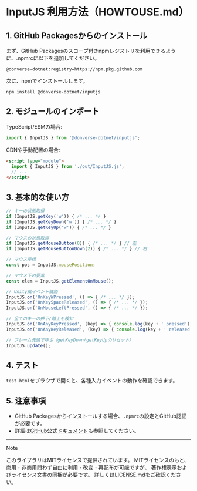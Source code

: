 # InputJS 利用方法（HOWTOUSE.md）

## 1. GitHub Packagesからのインストール

まず、GitHub Packagesのスコープ付きnpmレジストリを利用できるように、.npmrcに以下を追加してください。

```
@donverse-dotnet:registry=https://npm.pkg.github.com
```

次に、npmでインストールします。

```
npm install @donverse-dotnet/inputjs
```

## 2. モジュールのインポート

TypeScript/ESMの場合:
```js
import { InputJS } from '@donverse-dotnet/inputjs';
```

CDNや手動配置の場合:
```html
<script type="module">
  import { InputJS } from './out/InputJS.js';
  // ...
</script>
```

## 3. 基本的な使い方

```js
// キーの状態取得
if (InputJS.getKey('w')) { /* ... */ }
if (InputJS.getKeyDown('w')) { /* ... */ }
if (InputJS.getKeyUp('w')) { /* ... */ }

// マウスの状態取得
if (InputJS.getMouseButton(0)) { /* ... */ } // 左
if (InputJS.getMouseButtonDown(2)) { /* ... */ } // 右

// マウス座標
const pos = InputJS.mousePosition;

// マウス下の要素
const elem = InputJS.getElementOnMouse();

// Unity風イベント購読
InputJS.on('OnKeyWPressed', () => { /* ... */ });
InputJS.on('OnKeySpaceReleased', () => { /* ... */ });
InputJS.on('OnMouseLeftPressed', () => { /* ... */ });

// 全てのキーの押下/離上を検知
InputJS.on('OnAnyKeyPressed', (key) => { console.log(key + ' pressed'); });
InputJS.on('OnAnyKeyReleased', (key) => { console.log(key + ' released'); });

// フレーム先頭で呼ぶ（getKeyDown/getKeyUpのリセット）
InputJS.update();
```

## 4. テスト

`test.html`をブラウザで開くと、各種入力イベントの動作を確認できます。

## 5. 注意事項
- GitHub Packagesからインストールする場合、`.npmrc`の設定とGitHub認証が必要です。
- 詳細は[GitHub公式ドキュメント](https://docs.github.com/ja/packages/working-with-a-github-packages-registry/working-with-the-npm-registry)も参照してください。

---
> [!NOTE]
> このライブラリはMITライセンスで提供されています。
> MITライセンスのもと、商用・非商用問わず自由に利用・改変・再配布が可能ですが、
> 著作権表示およびライセンス文書の同梱が必要です。
> 詳しくはLICENSE.mdをご確認ください。
